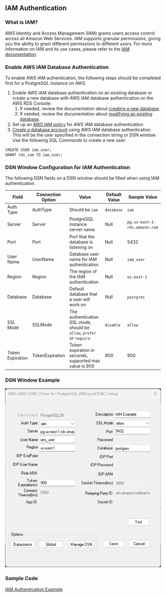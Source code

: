 ## IAM Authentication

### What is IAM?
AWS Identity and Access Management (IAM) grants users access control across all Amazon Web Services. IAM supports granular permissions, giving you the ability to grant different permissions to different users. For more information on IAM and its use cases, please refer to the [IAM documentation](https://docs.aws.amazon.com/IAM/latest/UserGuide/introduction.html).

### Enable AWS IAM Database Authentication
To enable AWS IAM authentication, the following steps should be completed first for a PostgreSQL instance on AWS.

1. Enable AWS IAM database authentication on an existing database or create a new database with AWS IAM database authentication on the AWS RDS Console:
    1. If needed, review the documentation about [creating a new database](https://docs.aws.amazon.com/AmazonRDS/latest/UserGuide/USER_CreateDBInstance.html).
    1. If needed, review the documentation about [modifying an existing database](https://docs.aws.amazon.com/AmazonRDS/latest/UserGuide/Overview.DBInstance.Modifying.html).
1. Set up an [AWS IAM policy](https://docs.aws.amazon.com/AmazonRDS/latest/UserGuide/UsingWithRDS.IAMDBAuth.IAMPolicy.html) for AWS IAM database authentication.
1. [Create a database account](https://docs.aws.amazon.com/AmazonRDS/latest/UserGuide/UsingWithRDS.IAMDBAuth.DBAccounts.html) using AWS IAM database authentication. This will be the user specified in the connection string or DSN window. Use the following SQL Commands to create a new user:<br>
```
CREATE USER iam_user;
GRANT rds_iam TO iam_user;
```

### DSN Window Configuration for IAM Authentication
The following DSN fields on a DSN window should be filled when using IAM authentication.

| Field            | Connection Option  | Value                                                                    | Default Value | Sample Value                  |
|------------------|--------------------|--------------------------------------------------------------------------|---------------|-------------------------------|
| Auth Type        | AuthType           | Should be `iam`                                                          | `database`    | `iam`                         |
| Server           | Server             | PostgreSQL instance server name                                          | Null          | `pg.us-east-1-rds.amazon.com` |
| Port             | Port               | Port that the database is listening on                                   | Null          | 5432                          |
| User Name        | UserName           | Database user name for IAM authentication                                | Null          | `iam_user`                    |
| Region           | Region             | The region of the IAM authentication                                     | Null          | `us-east-1`                   |
| Database         | Database           | Default database that a user will work on                                | Null          | `postgres`                    |
| SSL Mode         | SSLMode            | The authentication SSL mode, should be `allow`, `prefer` or `require`    | `disable`     | `allow`                       |
| Token Expiration | TokenExpiration    | Token expiration in seconds, supported max value is 900                  | 900           | 900                           |

### DSN Window Example
![DSN window example for IAM authentication](img/iam.png)

### Sample Code
[IAM Authentication Example](iam_authentication_sample.cpp)
